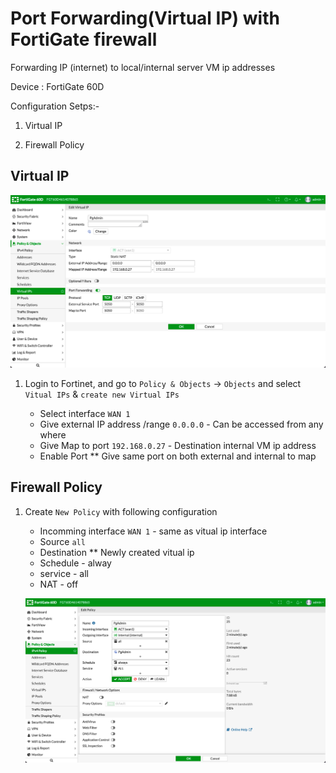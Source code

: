 # Port Forwarding(Virtual IP) with FortiGate firewall

Forwarding IP (internet) to local/internal server VM ip addresses

Device : FortiGate 60D

Configuration Setps:-

1. Virtual IP

2. Firewall Policy

## Virtual IP

![Virutal IP List](img/virtual%20ip.png)

1. Login to Fortinet, and go to `Policy & Objects` -> `Objects` and select `Vitual IPs` & `create new Virtual IPs`

    * Select interface `WAN 1`
    * Give external IP address /range
        `0.0.0.0` - Can be accessed from any where
    * Give Map to port
        `192.168.0.27` - Destination internal VM ip address
    * Enable Port
        ** Give same port on both external and internal to map

## Firewall Policy

1. Create `New Policy` with following configuration

    * Incomming interface `WAN 1` - same as vitual ip interface
    * Source `all`
    * Destination 
        ** Newly created vitual ip
    * Schedule - alway
    * service - all
    * NAT - off

    ![IP4 Policy](img/policy.png)
